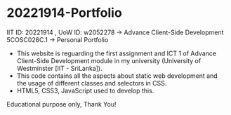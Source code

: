 # 20221914-Portfolio
IIT ID: 20221914 , UoW ID: w2052278  -> Advance Client-Side Development 5COSC026C.1 -> Personal Portfolio

- This website is reguarding the first assignment and ICT 1 of Advance Client-Side Development module in my university (University of Westminster [IIT - SriLanka]).
- This code contains all the aspects about static web development and the usage of different classes and selectors in CSS.
- HTML5, CSS3, JavaScript used to develop this.

Educational purpose only,
Thank You!
